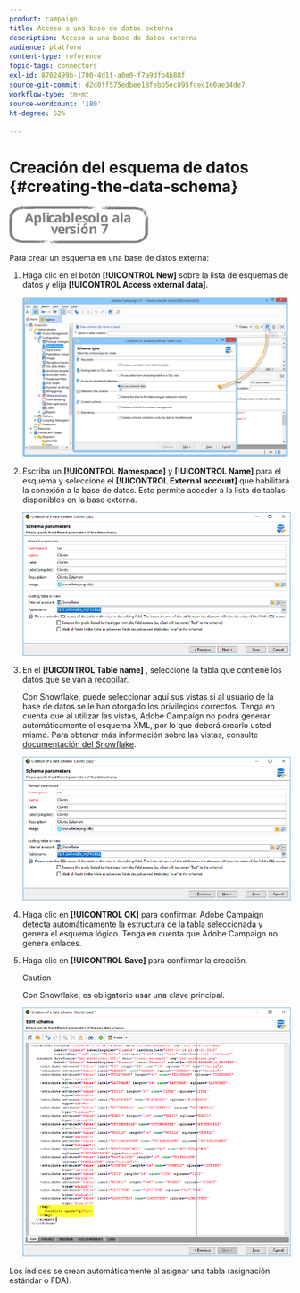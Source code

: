 ```yaml
---
product: campaign
title: Acceso a una base de datos externa
description: Acceso a una base de datos externa
audience: platform
content-type: reference
topic-tags: connectors
exl-id: 8702499b-1700-4d1f-a0e0-f7a9dfb4b88f
source-git-commit: d2d0ff575edbee18febb5ec895fcec1e0ae34de7
workflow-type: tm+mt
source-wordcount: '180'
ht-degree: 52%

---
```


# Creación del esquema de datos {#creating-the-data-schema}

![](../../assets/v7-only.svg)

Para crear un esquema en una base de datos externa:

1. Haga clic en el botón **[!UICONTROL New]** sobre la lista de esquemas de datos y elija **[!UICONTROL Access external data]**.

   ![](assets/wf_new_schema_fda.png)

1. Escriba un **[!UICONTROL Namespace]** y  **[!UICONTROL Name]** para el esquema y seleccione el **[!UICONTROL External account]** que habilitará la conexión a la base de datos. Esto permite acceder a la lista de tablas disponibles en la base externa.

   ![](assets/wf_new_schema_select_table_fda.png)

1. En el **[!UICONTROL Table name]** , seleccione la tabla que contiene los datos que se van a recopilar.

   Con Snowflake, puede seleccionar aquí sus vistas si al usuario de la base de datos se le han otorgado los privilegios correctos. Tenga en cuenta que al utilizar las vistas, Adobe Campaign no podrá generar automáticamente el esquema XML, por lo que deberá crearlo usted mismo. Para obtener más información sobre las vistas, consulte [documentación del Snowflake](https://docs.snowflake.com/en/user-guide/views-introduction.html).

   ![](assets/wf_new_schema_select_table_fda.png)

1. Haga clic en **[!UICONTROL OK]** para confirmar. Adobe Campaign detecta automáticamente la estructura de la tabla seleccionada y genera el esquema lógico. Tenga en cuenta que Adobe Campaign no genera enlaces.

1. Haga clic en **[!UICONTROL Save]** para confirmar la creación.

   >[!CAUTION]
   >
   >Con Snowflake, es obligatorio usar una clave principal.

   ![](assets/wf_new_schema_generate_fda.png)

Los índices se crean automáticamente al asignar una tabla (asignación estándar o FDA).

